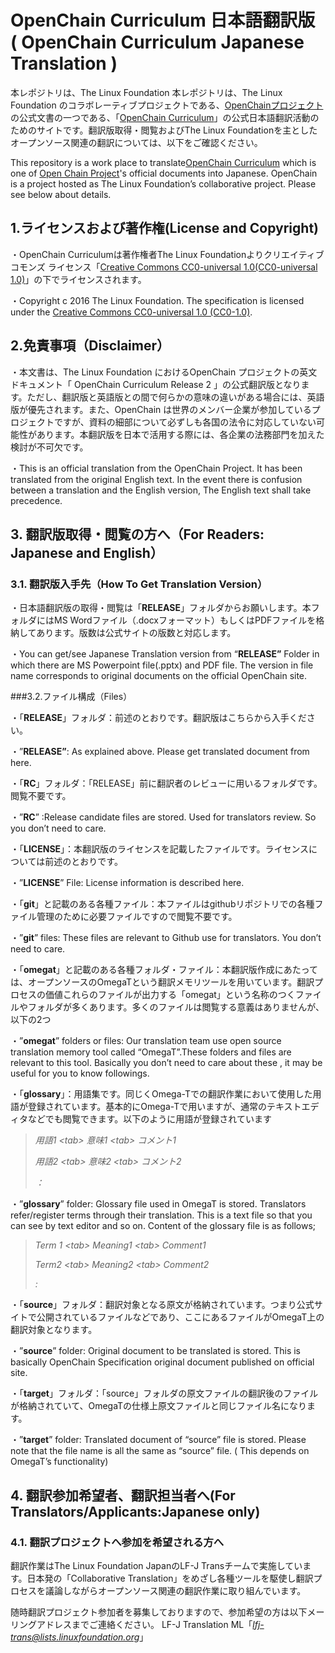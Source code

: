 # OpenChain Curriculum 日本語翻訳版 ( OpenChain Curriculum Japanese Translation )



本レポジトリは、The Linux Foundation
本レポジトリは、The Linux Foundation のコラボレーティブプロジェクトである、[OpenChainプロジェクト](http://openchainproject.org)の公式文書の一つである、「[OpenChain Curriculum](https://www.openchainproject.org/curriculum)」の公式日本語翻訳活動のためのサイトです。翻訳版取得・閲覧およびThe Linux Foundationを主としたオープンソース関連の翻訳については、以下をご確認ください。

This repository is a work place to translate[OpenChain Curriculum](https://www.openchainproject.org/curriculum) which is one of [Open Chain Project](http://openchainproject.org)'s official documents into Japanese. OpenChain is a project hosted as The Linux Foundation’s collaborative project. Please see below about details.

## 1.ライセンスおよび著作権(License and Copyright)


・OpenChain Curriculumは著作権者The Linux Foundationよりクリエイティブコモンズ ライセンス「[Creative Commons CC0-universal
1.0(CC0-universal 1.0)](http://creativecommons.org/publicdomain/zero/1.0/legalcode)」の下でライセンスされます。


・Copyright c 2016 The Linux Foundation. The specification is licensed
under the [Creative Commons CC0-universal 1.0 (CC0-1.0)](http://creativecommons.org/publicdomain/zero/1.0/legalcode). 
## 2.免責事項（Disclaimer）


・本文書は、The Linux Foundation におけるOpenChain
プロジェクトの英文ドキュメント「 OpenChain Curriculum Release 2
」の公式翻訳版となります。ただし、翻訳版と英語版との間で何らかの意味の違いがある場合には、英語版が優先されます。また、OpenChain
は世界のメンバー企業が参加しているプロジェクトですが、資料の細部について必ずしも各国の法令に対応していない可能性があります。本翻訳版を日本で活用する際には、各企業の法務部門を加えた検討が不可欠です。

・This is an official translation from the OpenChain Project. It has
been translated from the original English text. In the event there is
confusion between a translation and the English version, The English
text shall take precedence.

## 3.  翻訳版取得・閲覧の方へ（For Readers: Japanese and English）


### 3.1.  翻訳版入手先（How To Get Translation Version）


・日本語翻訳版の取得・閲覧は「**RELEASE**」フォルダからお願いします。本フォルダにはMS
Wordファイル（.docxフォーマット）もしくはPDFファイルを格納してあります。版数は公式サイトの版数と対応します。

・You can get/see Japanese Translation version from “**RELEASE”** Folder
in which there are MS Powerpoint file(.pptx) and PDF file. The version in file
name corresponds to original documents on the official OpenChain site.

###3.2.ファイル構成（Files）


・「**RELEASE**」フォルダ：前述のとおりです。翻訳版はこちらから入手ください。

・”**RELEASE”**: As explained above. Please get translated document from
here.

・「**RC**」フォルダ：「RELEASE」前に翻訳者のレビューに用いるフォルダです。閲覧不要です。

・”**RC**” :Release candidate files are stored. Used for translators
review. So you don’t need to care.

・「**LICENSE**」：本翻訳版のライセンスを記載したファイルです。ライセンスについては前述のとおりです。

・”**LICENSE**” File: License information is described here.

・「**git**」と記載のある各種ファイル：本ファイルはgithubリポジトリでの各種ファイル管理のために必要ファイルですので閲覧不要です。

・”**git**” files: These files are relevant to Github use for
translators. You don’t need to care.

・「**omegat**」と記載のある各種フォルダ・ファイル：本翻訳版作成にあたっては、オープンソースのOmegaTという翻訳メモリツールを用いています。翻訳プロセスの価値これらのファイルが出力する「omegat」という名称のつくファイルやフォルダが多くあります。多くのファイルは閲覧する意義はありませんが、以下の2つ

・”**omegat**” folders or files: Our translation team use open source
translation memory tool called “OmegaT”.These folders and files are
relevant to this tool. Basically you don’t need to care about these , it
may be useful for you to know followings.

・「**glossary**」：用語集です。同じくOmega-Tでの翻訳作業において使用した用語が登録されています。基本的にOmega-Tで用いますが、通常のテキストエディタなどでも閲覧できます。以下のように用語が登録されています

> *用語1 &lt;tab&gt; 意味1 &lt;tab&gt; コメント1*
>
> *用語2 &lt;tab&gt; 意味2 &lt;tab&gt; コメント2*
>
> *：*

・”**glossary**” folder: Glossary file used in OmegaT is stored.
Translators refer/register terms through their translation. This is a
text file so that you can see by text editor and so on. Content of the
glossary file is as follows;

> *Term 1 &lt;tab&gt; Meaning1 &lt;tab&gt; Comment1*
>
> *Term2 &lt;tab&gt; Meaning2 &lt;tab&gt; Comment2*
>
> *:*

・「**source**」フォルダ：翻訳対象となる原文が格納されています。つまり公式サイトで公開されているファイルなどであり、ここにあるファイルがOmegaT上の翻訳対象となります。

・”**source**” folder: Original document to be translated is stored.
This is basically OpenChain Specification original document published on
official site.

・「**target**」フォルダ：「source」フォルダの原文ファイルの翻訳後のファイルが格納されていて、OmegaTの仕様上原文ファイルと同じファイル名になります。

・”**target**” folder: Translated document of “source” file is stored.
Please note that the file name is all the same as “source” file. ( This
depends on OmegaT’s functionality)

## 4.  翻訳参加希望者、翻訳担当者へ(For Translators/Applicants:Japanese only)


### 4.1.  翻訳プロジェクトへ参加を希望される方へ

 翻訳作業はThe Linux Foundation JapanのLF-J Transチームで実施しています。日本発の「Collaborative Translation」をめざし各種ツールを駆使し翻訳プロセスを議論しながらオープンソース関連の翻訳作業に取り組んでいます。

 随時翻訳プロジェクト参加者を募集しておりますので、参加希望の方は以下メーリングアドレスまでご連絡ください。
 LF-J Translation ML「[*lfj-trans@lists.linuxfoundation.org*](mailto:lfj-trans@lists.linuxfoundation.org)」


